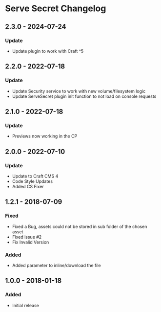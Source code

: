 # Serve Secret Changelog

## 2.3.0 - 2024-07-24

### Update
- Update plugin to work with Craft ^5


## 2.2.0 - 2022-07-18

### Update
- Update Security service to work with new volume/filesystem logic
- Update ServeSecret plugin init function to not load on console requests


## 2.1.0 - 2022-07-18

### Update
- Previews now working in the CP


## 2.0.0 - 2022-07-10

### Update
- Update to Craft CMS 4
- Code Style Updates
- Added CS Fixer 


## 1.2.1 - 2018-07-09

### Fixed
- Fixed a Bug, assets could not be stored in sub folder of the chosen asset
- Fixed issue #2
- Fix Invalid Version
### Added
- Added parameter to inline/download the file


## 1.0.0 - 2018-01-18

### Added
- Initial release


[Unreleased]: https://github.com/boscho87/serve-secret/compare/v2.3.0...main
[2.3.0]: https://github.com/boscho87/serve-secret/compare/v2.2.0...v2.3.0
[2.2.0]: https://github.com/boscho87/serve-secret/compare/v2.1.0...v2.2.0
[2.1.0]: https://github.com/boscho87/serve-secret/compare/v2.0.0...v2.1.0
[2.0.0]: https://github.com/boscho87/serve-secret/compare/v1.2.1...v2.0.0
[1.2.1]: https://github.com/boscho87/serve-secret/compare/v1.0.0...v1.2.1
[1.0.0]: https://github.com/boscho87/serve-secret/tag/v1.0.0
